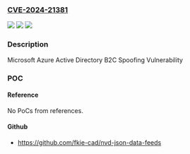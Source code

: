 ### [CVE-2024-21381](https://cve.mitre.org/cgi-bin/cvename.cgi?name=CVE-2024-21381)
![](https://img.shields.io/static/v1?label=Product&message=Entra&color=blue)
![](https://img.shields.io/static/v1?label=Version&message=1.0.0%3C%20publication%20&color=brighgreen)
![](https://img.shields.io/static/v1?label=Vulnerability&message=Spoofing&color=brighgreen)

### Description

Microsoft Azure Active Directory B2C Spoofing Vulnerability

### POC

#### Reference
No PoCs from references.

#### Github
- https://github.com/fkie-cad/nvd-json-data-feeds

